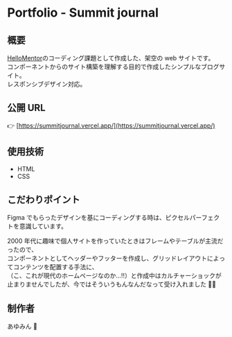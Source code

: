 # Portfolio - Summit journal

## 概要

[HelloMentor](https://hellomentor.jp/)のコーディング課題として作成した、架空の web サイトです。  
コンポーネントからのサイト構築を理解する目的で作成したシンプルなブログサイト。  
レスポンシブデザイン対応。

## 公開 URL

👉 [https://summitjournal.vercel.app/](https://summitjournal.vercel.app/)

## 使用技術

- HTML
- CSS

## こだわりポイント

Figma でもらったデザインを基にコーディングする時は、ピクセルパーフェクトを意識しています。

2000 年代に趣味で個人サイトを作っていたときはフレームやテーブルが主流だったので、  
コンポーネントとしてヘッダーやフッターを作成し、グリッドレイアウトによってコンテンツを配置する手法に、  
（こ、これが現代のホームページなのか…‼）と作成中はカルチャーショックが止まりませんでしたが、今ではそういうもんなんだなって受け入れました 🙆‍♀️

## 制作者

あゆみん 🌻
